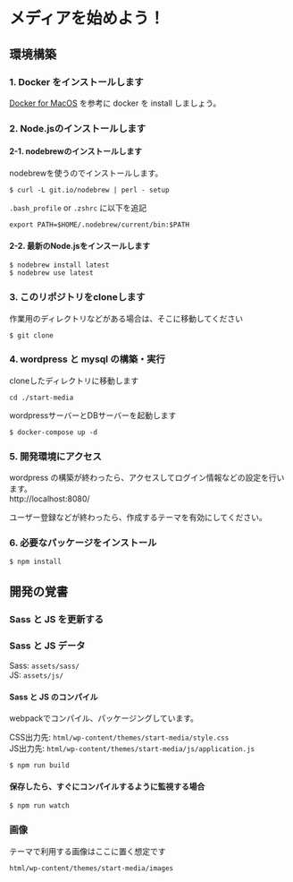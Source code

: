 # メディアを始めよう！

## 環境構築

### 1. Docker をインストールします
[Docker for MacOS](https://docs.docker.com/docker-for-mac/install/) を参考に docker を install しましょう。  

### 2. Node.jsのインストールします

#### 2-1. nodebrewのインストールします

nodebrewを使うのでインストールします。  

```
$ curl -L git.io/nodebrew | perl - setup
```

`.bash_profile` or `.zshrc` に以下を追記  

```
export PATH=$HOME/.nodebrew/current/bin:$PATH
```

#### 2-2. 最新のNode.jsをインスールします

```
$ nodebrew install latest
$ nodebrew use latest
```

### 3. このリポジトリをcloneします

作業用のディレクトリなどがある場合は、そこに移動してください

```
$ git clone

```

### 4. wordpress と mysql の構築・実行

cloneしたディレクトリに移動します  

```
cd ./start-media
```

wordpressサーバーとDBサーバーを起動します  

```
$ docker-compose up -d
```

### 5. 開発環境にアクセス

wordpress の構築が終わったら、アクセスしてログイン情報などの設定を行います。  
http://localhost:8080/  

ユーザー登録などが終わったら、作成するテーマを有効にしてください。  

### 6. 必要なパッケージをインストール

```
$ npm install
```


## 開発の覚書

### Sass と JS を更新する

### Sass と JS データ

Sass: `assets/sass/`  
JS: `assets/js/`

#### Sass と JS のコンパイル  

webpackでコンパイル、パッケージングしています。

CSS出力先: `html/wp-content/themes/start-media/style.css`  
JS出力先: `html/wp-content/themes/start-media/js/application.js`

```
$ npm run build
```

#### 保存したら、すぐにコンパイルするように監視する場合  

```
$ npm run watch
```

### 画像
テーマで利用する画像はここに置く想定です   

`html/wp-content/themes/start-media/images`  
